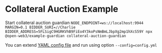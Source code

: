 # Collateral Auction Example

Start collateral auction guardian `NODE_ENDPOINT=ws://localhost:9944 MARGIN=0.1 BIDDER_SURI=//Charlie BIDDER_ADDRESS=5FLSigC9HGRKVhB9FiEo4Y3koPsNmBmLJbpXg2mp1hXcS59Y npx @open-web3/example-guardian collateral-auction-guardian`

You can extend [YAML config file](resources/collateral-auction-guardian.yml) and run using option `--config=config.yml`
